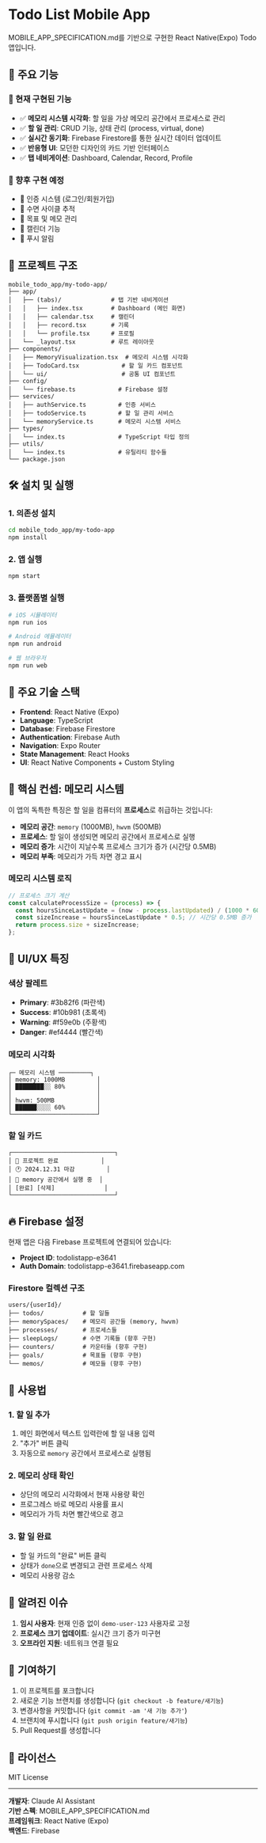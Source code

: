 # Todo List Mobile App

MOBILE_APP_SPECIFICATION.md를 기반으로 구현한 React Native(Expo) Todo 앱입니다.

## 🚀 주요 기능

### 📱 현재 구현된 기능
- ✅ **메모리 시스템 시각화**: 할 일을 가상 메모리 공간에서 프로세스로 관리
- ✅ **할 일 관리**: CRUD 기능, 상태 관리 (process, virtual, done)
- ✅ **실시간 동기화**: Firebase Firestore를 통한 실시간 데이터 업데이트
- ✅ **반응형 UI**: 모던한 디자인의 카드 기반 인터페이스
- ✅ **탭 네비게이션**: Dashboard, Calendar, Record, Profile

### 🔄 향후 구현 예정
- 🔲 인증 시스템 (로그인/회원가입)
- 🔲 수면 사이클 추적
- 🔲 목표 및 메모 관리
- 🔲 캘린더 기능
- 🔲 푸시 알림

## 📁 프로젝트 구조

```
mobile_todo_app/my-todo-app/
├── app/
│   ├── (tabs)/              # 탭 기반 네비게이션
│   │   ├── index.tsx        # Dashboard (메인 화면)
│   │   ├── calendar.tsx     # 캘린더
│   │   ├── record.tsx       # 기록
│   │   └── profile.tsx      # 프로필
│   └── _layout.tsx          # 루트 레이아웃
├── components/
│   ├── MemoryVisualization.tsx  # 메모리 시스템 시각화
│   ├── TodoCard.tsx            # 할 일 카드 컴포넌트
│   └── ui/                     # 공통 UI 컴포넌트
├── config/
│   └── firebase.ts            # Firebase 설정
├── services/
│   ├── authService.ts         # 인증 서비스
│   ├── todoService.ts         # 할 일 관리 서비스
│   └── memoryService.ts       # 메모리 시스템 서비스
├── types/
│   └── index.ts               # TypeScript 타입 정의
├── utils/
│   └── index.ts               # 유틸리티 함수들
└── package.json
```

## 🛠️ 설치 및 실행

### 1. 의존성 설치
```bash
cd mobile_todo_app/my-todo-app
npm install
```

### 2. 앱 실행
```bash
npm start
```

### 3. 플랫폼별 실행
```bash
# iOS 시뮬레이터
npm run ios

# Android 에뮬레이터
npm run android

# 웹 브라우저
npm run web
```

## 🔧 주요 기술 스택

- **Frontend**: React Native (Expo)
- **Language**: TypeScript
- **Database**: Firebase Firestore
- **Authentication**: Firebase Auth
- **Navigation**: Expo Router
- **State Management**: React Hooks
- **UI**: React Native Components + Custom Styling

## 🧠 핵심 컨셉: 메모리 시스템

이 앱의 독특한 특징은 할 일을 컴퓨터의 **프로세스**로 취급하는 것입니다:

- **메모리 공간**: `memory` (1000MB), `hwvm` (500MB)
- **프로세스**: 할 일이 생성되면 메모리 공간에서 프로세스로 실행
- **메모리 증가**: 시간이 지날수록 프로세스 크기가 증가 (시간당 0.5MB)
- **메모리 부족**: 메모리가 가득 차면 경고 표시

### 메모리 시스템 로직
```typescript
// 프로세스 크기 계산
const calculateProcessSize = (process) => {
  const hoursSinceLastUpdate = (now - process.lastUpdated) / (1000 * 60 * 60);
  const sizeIncrease = hoursSinceLastUpdate * 0.5; // 시간당 0.5MB 증가
  return process.size + sizeIncrease;
};
```

## 🎨 UI/UX 특징

### 색상 팔레트
- **Primary**: #3b82f6 (파란색)
- **Success**: #10b981 (초록색) 
- **Warning**: #f59e0b (주황색)
- **Danger**: #ef4444 (빨간색)

### 메모리 시각화
```
┌─ 메모리 시스템 ─────────┐
│ memory: 1000MB         │
│ ████████░░ 80%         │
│                        │
│ hwvm: 500MB            │
│ ██████░░░░ 60%         │
└────────────────────────┘
```

### 할 일 카드
```
┌─────────────────────────────┐
│ 📝 프로젝트 완료            │
│ 🕐 2024.12.31 마감         │
│ 💾 memory 공간에서 실행 중  │
│ [완료] [삭제]              │
└─────────────────────────────┘
```

## 🔥 Firebase 설정

현재 앱은 다음 Firebase 프로젝트에 연결되어 있습니다:
- **Project ID**: todolistapp-e3641
- **Auth Domain**: todolistapp-e3641.firebaseapp.com

### Firestore 컬렉션 구조
```
users/{userId}/
├── todos/           # 할 일들
├── memorySpaces/    # 메모리 공간들 (memory, hwvm)
├── processes/       # 프로세스들
├── sleepLogs/       # 수면 기록들 (향후 구현)
├── counters/        # 카운터들 (향후 구현)
├── goals/           # 목표들 (향후 구현)
└── memos/           # 메모들 (향후 구현)
```

## 📱 사용법

### 1. 할 일 추가
1. 메인 화면에서 텍스트 입력란에 할 일 내용 입력
2. "추가" 버튼 클릭
3. 자동으로 `memory` 공간에서 프로세스로 실행됨

### 2. 메모리 상태 확인
- 상단의 메모리 시각화에서 현재 사용량 확인
- 프로그레스 바로 메모리 사용률 표시
- 메모리가 가득 차면 빨간색으로 경고

### 3. 할 일 완료
- 할 일 카드의 "완료" 버튼 클릭
- 상태가 `done`으로 변경되고 관련 프로세스 삭제
- 메모리 사용량 감소

## 🐛 알려진 이슈

1. **임시 사용자**: 현재 인증 없이 `demo-user-123` 사용자로 고정
2. **프로세스 크기 업데이트**: 실시간 크기 증가 미구현
3. **오프라인 지원**: 네트워크 연결 필요

## 🤝 기여하기

1. 이 프로젝트를 포크합니다
2. 새로운 기능 브랜치를 생성합니다 (`git checkout -b feature/새기능`)
3. 변경사항을 커밋합니다 (`git commit -am '새 기능 추가'`)
4. 브랜치에 푸시합니다 (`git push origin feature/새기능`)
5. Pull Request를 생성합니다

## 📄 라이선스

MIT License

---

**개발자**: Claude AI Assistant  
**기반 스펙**: MOBILE_APP_SPECIFICATION.md  
**프레임워크**: React Native (Expo)  
**백엔드**: Firebase
